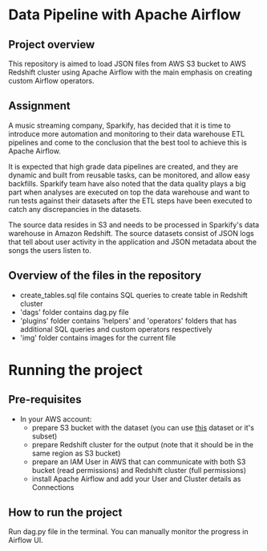 # Data Pipeline with Apache Airflow


## Project overview
This repository is aimed to load JSON files from AWS S3 bucket to AWS Redshift cluster using Apache Airflow with the main emphasis on creating custom Airflow operators.

## Assignment
A music streaming company, Sparkify, has decided that it is time to introduce more automation and monitoring to their data warehouse ETL pipelines and come to the conclusion that the best tool to achieve this is Apache Airflow.

It is expected that high grade data pipelines are created, and they are dynamic and built from reusable tasks, can be monitored, and allow easy backfills. Sparkify team have also noted that the data quality plays a big part when analyses are executed on top the data warehouse and want to run tests against their datasets after the ETL steps have been executed to catch any discrepancies in the datasets.

The source data resides in S3 and needs to be processed in Sparkify's data warehouse in Amazon Redshift. The source datasets consist of JSON logs that tell about user activity in the application and JSON metadata about the songs the users listen to.


## Overview of the files in the repository
- create_tables.sql file contains SQL queries to create table in Redshift cluster
- 'dags' folder contains dag.py file
- 'plugins' folder contains 'helpers' and 'operators' folders that has additional SQL queries and custom operators respectively
- 'img' folder contains images for the current file

# Running the project

## Pre-requisites
- In your AWS account:
    - prepare S3 bucket with the dataset (you can use [this](http://millionsongdataset.com/) dataset or it's subset)
    - prepare Redshift cluster for the output (note that it should be in the same region as S3 bucket)
    - prepare an IAM User in AWS that can communicate with both S3 bucket (read permissions) and Redshift cluster (full permissions)
    - install Apache Airflow and add your User and Cluster details as Connections

## How to run the project
Run dag.py file in the terminal. You can manually monitor the progress in Airflow UI.
